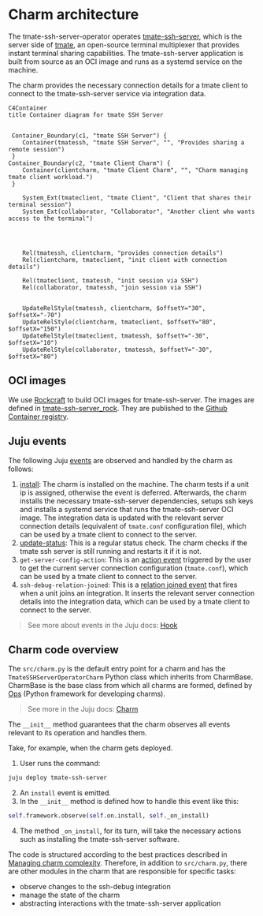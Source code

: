 # Charm architecture

The tmate-ssh-server-operator operates [tmate-ssh-server](https://github.com/tmate-io/tmate-ssh-server),
which is the server side of [tmate](https://tmate.io/), an open-source terminal multiplexer
that provides instant terminal sharing capabilities.
The tmate-ssh-server application is built from source as an OCI image and runs as a systemd service on the machine.

The charm provides the necessary connection details for a tmate client to connect to the tmate-ssh-server service
via integration data.


```mermaid
C4Container
title Container diagram for tmate SSH Server


 Container_Boundary(c1, "tmate SSH Server") {
    Container(tmatessh, "tmate SSH Server", "", "Provides sharing a remote session")
 }
Container_Boundary(c2, "tmate Client Charm") {
    Container(clientcharm, "tmate Client Charm", "", "Charm managing tmate client workload.")
 }

    System_Ext(tmateclient, "tmate Client", "Client that shares their terminal session")
    System_Ext(collaborator, "Collaborator", "Another client who wants access to the terminal")




    Rel(tmatessh, clientcharm, "provides connection details")
    Rel(clientcharm, tmateclient, "init client with connection details")

    Rel(tmateclient, tmatessh, "init session via SSH")
    Rel(collaborator, tmatessh, "join session via SSH")


    UpdateRelStyle(tmatessh, clientcharm, $offsetY="30", $offsetX="-70")
    UpdateRelStyle(clientcharm, tmateclient, $offsetY="80", $offsetX="150")
    UpdateRelStyle(tmateclient, tmatessh, $offsetY="-30", $offsetX="10")
    UpdateRelStyle(collaborator, tmatessh, $offsetY="-30", $offsetX="80")
```


## OCI images

We use [Rockcraft](https://canonical-rockcraft.readthedocs-hosted.com/en/latest/) to build OCI images for tmate-ssh-server. 
The images are defined in [tmate-ssh-server_rock](https://github.com/canonical/tmate-ssh-server-operator/tree/main/tmate-ssh-server_rock).
They are published to the [Github Container registry](https://github.com/canonical/tmate-ssh-server-operator/pkgs/container/tmate-ssh-server).


## Juju events

The following Juju [events](https://juju.is/docs/sdk/event) are observed and handled by the charm as follows:

1. [install](https://canonical-juju.readthedocs-hosted.com/en/latest/user/reference/hook/#install): The charm is installed on the machine. The charm tests if a unit ip is assigned, otherwise the event is deferred. Afterwards,
the charm installs the necessary tmate-ssh-server dependencies, setups ssh keys and installs a systemd service that runs the tmate-ssh-server OCI image. The integration data is updated with the relevant server connection details (equivalent of `tmate.conf` configuration file), 
which can be used by a tmate client to connect to the server.
2. [update-status](https://canonical-juju.readthedocs-hosted.com/en/latest/user/reference/hook/#update-status): This is a regular status check. The charm
checks if the tmate ssh server is still running and restarts it if it is not.
3. `get-server-config-action`: This is an [action event](https://canonical-juju.readthedocs-hosted.com/en/latest/user/reference/hook/#action-actiont)  triggered by the user
to get the current server connection configuration (`tmate.conf`), which can be used by a tmate client to connect to the server.
5. `ssh-debug-relation-joined`: This is a [relation joined event](https://canonical-juju.readthedocs-hosted.com/en/latest/user/reference/hook/#endpoint-relation-joined) that fires when 
a unit joins an integration. It inserts the relevant server connection details into the integration data, which can be used by a tmate client to connect to the server.

> See more about events in the Juju docs: [Hook](https://canonical-juju.readthedocs-hosted.com/en/latest/user/reference/hook)


## Charm code overview

The `src/charm.py` is the default entry point for a charm and has the `TmateSSHServerOperatorCharm` Python class which inherits from CharmBase. CharmBase is the base class 
from which all charms are formed, defined by [Ops](https://juju.is/docs/sdk/ops) (Python framework for developing charms).

> See more in the Juju docs: [Charm](https://canonical-juju.readthedocs-hosted.com/en/latest/user/reference/charm/)

The `__init__` method guarantees that the charm observes all events relevant to its operation and handles them.

Take, for example, when the charm gets deployed.

1. User runs the command:
```bash
juju deploy tmate-ssh-server
```
2. An `install` event is emitted.
3. In the `__init__` method is defined how to handle this event like this:
```python
self.framework.observe(self.on.install, self._on_install)
```
4. The method `_on_install`, for its turn, will take the necessary actions such as installing the tmate-ssh-server software.


The code is structured according to the best practices described in [Managing charm complexity](https://discourse.charmhub.io/t/specification-isd014-managing-charm-complexity/11619).
Therefore, in addition to `src/charm.py`, there are other modules in the charm that are responsible for specific tasks:

- observe changes to the ssh-debug integration
- manage the state of the charm
- abstracting interactions with the tmate-ssh-server application